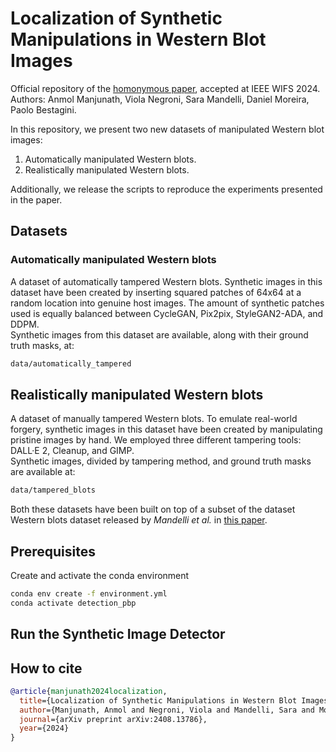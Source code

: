 # Localization of Synthetic Manipulations in Western Blot Images

Official repository of the [homonymous paper](https://arxiv.org/pdf/2408.13786), accepted at IEEE WIFS 2024.  
Authors: Anmol Manjunath, Viola Negroni, Sara Mandelli, Daniel Moreira, Paolo Bestagini.

In this repository, we present two new datasets of manipulated Western blot images: 
1. Automatically manipulated Western blots.
2. Realistically manipulated Western blots.
  
Additionally, we release the scripts to reproduce the experiments presented in the paper.

## Datasets

### Automatically manipulated Western blots
A dataset of automatically tampered Western blots. Synthetic images in this dataset have been created by inserting squared patches of 64x64 at a random location into genuine host images. The amount of synthetic patches used is equally balanced between CycleGAN, Pix2pix, StyleGAN2-ADA, and DDPM.    
Synthetic images from this dataset are available, along with their ground truth masks, at:   

```bash
data/automatically_tampered
```

## Realistically manipulated Western blots
A dataset of manually tampered Western blots. To emulate real-world forgery, synthetic images in this dataset have been created by manipulating pristine images by hand. 
We employed three different tampering tools: DALL·E 2, Cleanup, and GIMP.  
Synthetic images, divided by tampering method, and ground truth masks are available at:  

```bash
data/tampered_blots
```

Both these datasets have been built on top of a subset of the dataset Western blots dataset released by _Mandelli et al._ in [this paper](https://ieeexplore.ieee.org/abstract/document/9785655).

## Prerequisites

Create and activate the conda environment
```bash
conda env create -f environment.yml
conda activate detection_pbp
```

## Run the Synthetic Image Detector

## How to cite

```bibtex
@article{manjunath2024localization,
  title={Localization of Synthetic Manipulations in Western Blot Images},
  author={Manjunath, Anmol and Negroni, Viola and Mandelli, Sara and Moreira, Daniel and Bestagini, Paolo},
  journal={arXiv preprint arXiv:2408.13786},
  year={2024}
}
